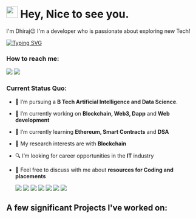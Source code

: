 <h1><img src="https://emojis.slackmojis.com/emojis/images/1531849430/4246/blob-sunglasses.gif?1531849430" width="30"/> Hey, Nice to see you.</h1>

I'm Dhiraj😉 I'm a developer who is passionate about exploring new Tech!

[![Typing SVG](https://readme-typing-svg.herokuapp.com?vCenter=true&width=500&lines=Enthusiastic+Developer;Passionate+about+Tech)](https://git.io/typing-svg)

### How to reach me: 
<a href="mailto: djirajbari123@gmail.com">
<img src="https://img.shields.io/badge/-djirajbari123@gmail.com-7B83EB?&style=for-the-badge&logo=Microsoft-outlook&logoColor=white" ></a> <a href="https://www.linkedin.com/in/dhiraj-bari-a37b8120a/"><img src="https://img.shields.io/badge/Dhiraj-%230077B5.svg?&style=for-the-badge&logo=linkedin&logoColor=white" ></a> 



### Current Status Quo:

- 💼 I’m pursuing a <strong>B Tech Artificial Intelligence and Data Science</strong>.
- 🔭 I’m currently working on <strong>Blockchain, Web3, Dapp</strong> and <strong> Web development</strong>
- 🌱 I’m currently learning <strong>Ethereum, Smart Contracts</strong> and <strong>DSA</strong>
- 🤔 My research interests are with <strong>Blockchain</strong>
- 🔍 I’m looking for career opportunities in the <strong>IT</strong> industry
- 💬 Feel free to discuss with me about <strong> resources for Coding and placements</strong>

   <img src="https://img.shields.io/badge/c++%20-%2300599C.svg?&style=for-the-badge&logo=c%2B%2B&logoColor=white"> <img src="https://img.shields.io/badge/python%20-%2314354C.svg?&style=for-the-badge&logo=python&logoColor=white">     <img src="https://img.shields.io/badge/Blockchain%20-%23777BB4.svg?&style=for-the-badge&logo&logoColor=white"> <img src="https://img.shields.io/badge/Ethereum%20-%23E00033.svg?&style=for-the-badge&logo=ether&logoColor=white"/> <img src="https://img.shields.io/badge/javascript%20-%23323330.svg?&style=for-the-badge&logo=javascript&logoColor=%23F7DF1E"> <img src="https://img.shields.io/badge/git%20-%23F05032.svg?&style=for-the-badge&logo=git&logoColor=white"/>   <img src="http://img.shields.io/badge/-VS%20Code-000000?style=for-the-badge&logo=Visual-studio-code&logoColor=blue"> 

<!-- ### Stats Overview : :cyclone:
<img align="center" src="https://github-readme-stats.vercel.app/api?username=VaishnaviVV&show_icons=true&theme=material-palenight&hide=html,Tcl" />
<img align="center" src="https://github-profile-trophy.vercel.app/?username=VaishnaviVV&theme=dracula&no-bg=true&row=1"/>
 -->
## A few significant Projects I've worked on:<br><br>
<!-- 
### Github Activity: 🔥 
<img align="center" src="https://activity-graph.herokuapp.com/graph?username=VaishnaviVV&theme=dracula&color=B994E6&bg_color=2B2D3D" /> -->
